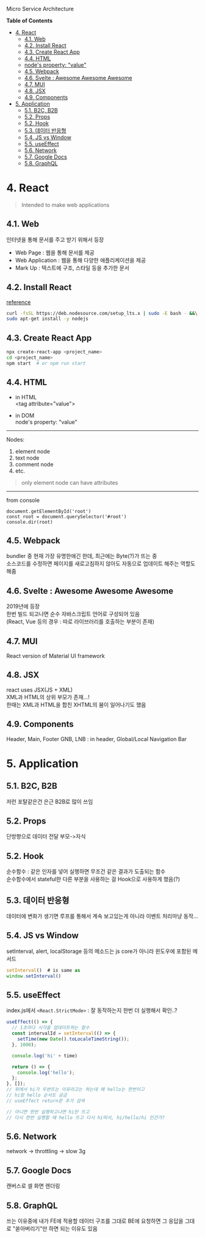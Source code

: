 Micro Service Architecture <!-- omit in toc -->

**Table of Contents**
- [4. React](#4-react)
  - [4.1. Web](#41-web)
  - [4.2. Install React](#42-install-react)
  - [4.3. Create React App](#43-create-react-app)
  - [4.4. HTML](#44-html)
  - [node's property: "value"](#nodes-property-value)
  - [4.5. Webpack](#45-webpack)
  - [4.6. Svelte : Awesome Awesome Awesome](#46-svelte--awesome-awesome-awesome)
  - [4.7. MUI](#47-mui)
  - [4.8. JSX](#48-jsx)
  - [4.9. Components](#49-components)
- [5. Application](#5-application)
  - [5.1. B2C, B2B](#51-b2c-b2b)
  - [5.2. Props](#52-props)
  - [5.2. Hook](#52-hook)
  - [5.3. 데이터 반응형](#53-데이터-반응형)
  - [5.4. JS vs Window](#54-js-vs-window)
  - [5.5. useEffect](#55-useeffect)
  - [5.6. Network](#56-network)
  - [5.7. Google Docs](#57-google-docs)
  - [5.8. GraphQL](#58-graphql)


# 4. React
> Intended to make web applications

## 4.1. Web
인터넷을 통해 문서를 주고 받기 위해서 등장

* Web Page : 웹을 통해 문서를 제공
* Web Application : 웹을 통해 다양한 애플리케이션을 제공
* Mark Up : 텍스트에 구조, 스타일 등을 추가한 문서

## 4.2. Install React
[reference](https://github.com/nodesource/distributions "https://github.com/nodesource/distributions")
```bash
curl -fsSL https://deb.nodesource.com/setup_lts.x | sudo -E bash - &&\
sudo apt-get install -y nodejs
```

## 4.3. Create React App
```bash
npx create-react-app <project_name>
cd <project_name>
npm start  # or npm run start
```

## 4.4. HTML
* in HTML  
\<tag attribute="value">

* in DOM  
node's property: "value"
---
Nodes:
1. element node
2. text node
3. comment node
4. etc.
> only element node can have attributes
---
from console  
```console
document.getElementById('root')
const root = document.querySelector('#root')
console.dir(root)
```

## 4.5. Webpack
bundler 중 현재 가장 유명한애긴 한데, 최근에는 Byte(?)가 뜨는 중  
소스코드를 수정하면 페이지를 새로고침하지 않아도 자동으로 업데이트 해주는 역할도 해줌

## 4.6. Svelte : Awesome Awesome Awesome
2019년에 등장  
한번 빌드 되고나면 순수 자바스크립트 언어로 구성되어 있음  
(React, Vue 등의 경우 : 따로 라이브러리를 호출하는 부분이 존재)

## 4.7. MUI
React version of Material UI framework

## 4.8. JSX
react uses JSX(JS + XML)  
XML과 HTML의 상위 부모가 존재...!  
한때는 XML과 HTML을 합친 XHTML의 붐이 일어나기도 했음

## 4.9. Components
Header, Main, Footer
GNB, LNB : in header, Global/Local Navigation Bar

# 5. Application
## 5.1. B2C, B2B
저런 포탈같은건 은근 B2B로 많이 쓰임

## 5.2. Props
단방향으로 데이터 전달
부모->자식

## 5.2. Hook
순수함수 : 같은 인자를 넣어 실행하면 무조건 같은 결과가 도출되는 함수  
순수함수에서 stateful한 다른 부분을 사용하는 걸 Hook으로 사용하게 했음(?)  

## 5.3. 데이터 반응형
데이터에 변화가 생기면 루프를 통해서 계속 보고있는게 아니라 이벤트 처리마냥 동작...

## 5.4. JS vs Window
setInterval, alert, localStorage 등의 메소드는 js core가 아니라 윈도우에 포함된 메서드
```js
setInterval()  # is same as
window.setInterval()
```

## 5.5. useEffect
index.js에서 `<React.StrictMode>` : 잘 동작하는지 한번 더 실행해서 확인..?  
```js
useEffect(() => {
  // 1초마다 시각을 업데이트하는 함수
  const intervalId = setInterval(() => {
    setTime(new Date().toLocaleTimeString());
  }, 1000);

  console.log('hi' + time)

  return () => {
    console.log('hello');
  };
}, []);
// 위에서 hi가 두번뜨는 이유라고는 하는데 왜 hello는 한번이고
// hi랑 hello 순서도 궁금
// useEffect return문 추가 검색

// 아니면 한번 실행하고나면 hi만 뜨고
// 다시 한번 실행할 때 hello 뜨고 다시 hi떠서, hi/hello/hi 인건가?
```

## 5.6. Network
network -> throttling -> slow 3g

## 5.7. Google Docs
캔버스로 셀 화면 렌더링

## 5.8. GraphQL
쓰는 이유중에 내가 FE에 적용할 데이터 구조를 그대로 BE에 요청하면 그 응답을 그대로 "쏟아버리기"만 하면 되는 이유도 있음